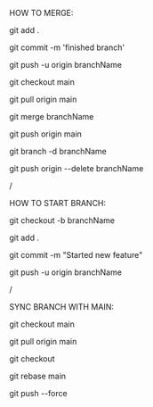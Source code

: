 HOW TO MERGE:

git add .

git commit -m 'finished branch'

git push -u origin branchName

git checkout main

git pull origin main

git merge branchName

git push origin main

git branch -d branchName

git push origin --delete branchName

/

HOW TO START BRANCH:

git checkout -b branchName

git add .

git commit -m "Started new feature"

git push -u origin branchName

/

SYNC BRANCH WITH MAIN:

git checkout main

git pull origin main

git checkout <your-branch-name>

git rebase main

git push --force

